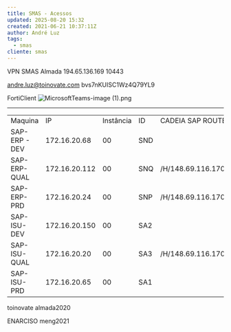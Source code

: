 ```yaml
---
title: SMAS - Acessos
updated: 2025-08-20 15:32
created: 2021-06-21 10:37:11Z
author: André Luz
tags:
  - smas
cliente: smas
---
```


VPN
SMAS Almada
194.65.136.169
10443

andre.luz@toinovate.com
bvs7nKUISC1Wz4Q79YL9

FortiClient
![MicrosoftTeams-image (1).png](MicrosoftTeams-image_(1).png)

* * *

|     |     |     |     |     |
| --- | --- | --- | --- | --- |
| Maquina | IP  | Instância | ID  | CADEIA SAP ROUTER |
| SAP-ERP - DEV | 172.16.20.68 | 00  | SND |     |
| SAP-ERP-QUAL | 172.16.20.112 | 00  | SNQ | /H/148.69.116.170/W/2!920!7/H/194.65.136.161/S/3299/H/ |
| SAP-ERP-PRD | 172.16.20.24 | 00  | SNP | /H/148.69.116.170/W/2!920!7/H/194.65.136.161/S/3299/H/ |
| SAP-ISU-DEV | 172.16.20.150 | 00  | SA2 |     |
| SAP-ISU-QUAL | 172.16.20.20 | 00  | SA3 | /H/148.69.116.170/W/2!920!7/H/194.65.136.161/S/3299/H/ |
| SAP-ISU-PRD | 172.16.20.65 | 00  | SA1 |     |

toinovate
almada2020

ENARCISO
meng2021